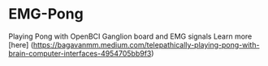 # EMG-Pong
Playing Pong with OpenBCI Ganglion board and EMG signals
Learn more [here] (https://bagavanmm.medium.com/telepathically-playing-pong-with-brain-computer-interfaces-4954705bb9f3)

